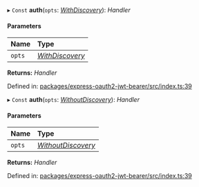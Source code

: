 ▸ `Const` **auth**(`opts`: [*WithDiscovery*](../interfaces/withdiscovery.md)): *Handler*

#### Parameters

| Name | Type |
| :------ | :------ |
| `opts` | [*WithDiscovery*](../interfaces/withdiscovery.md) |

**Returns:** *Handler*

Defined in: [packages/express-oauth2-jwt-bearer/src/index.ts:39](https://github.com/auth0/node-oauth2-jwt-bearer/blob/0.0.1/packages/express-oauth2-jwt-bearer/src/index.ts#L39)

▸ `Const` **auth**(`opts`: [*WithoutDiscovery*](../interfaces/withoutdiscovery.md)): *Handler*

#### Parameters

| Name | Type |
| :------ | :------ |
| `opts` | [*WithoutDiscovery*](../interfaces/withoutdiscovery.md) |

**Returns:** *Handler*

Defined in: [packages/express-oauth2-jwt-bearer/src/index.ts:39](https://github.com/auth0/node-oauth2-jwt-bearer/blob/0.0.1/packages/express-oauth2-jwt-bearer/src/index.ts#L39)
